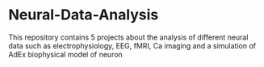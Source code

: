 # Neural-Data-Analysis
This repository contains 5 projects about the analysis of different neural data such as electrophysiology, EEG, fMRI, Ca imaging and a simulation of AdEx biophysical model of neuron 
